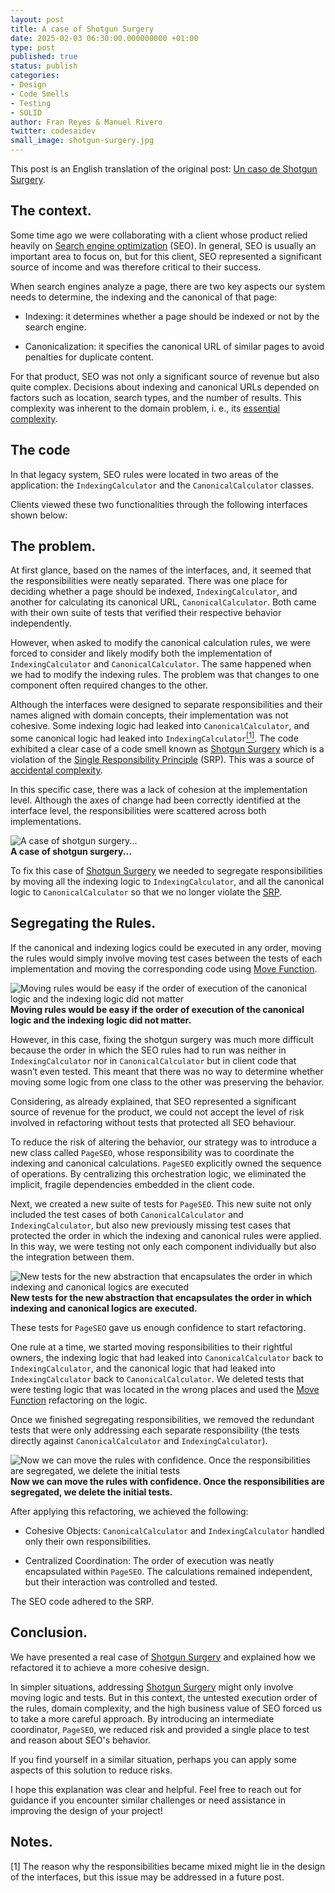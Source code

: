 ```yaml
---
layout: post
title: A case of Shotgun Surgery
date: 2025-02-03 06:30:00.000000000 +01:00
type: post
published: true
status: publish
categories:
- Design 
- Code Smells 
- Testing
- SOLID 
author: Fran Reyes & Manuel Rivero
twitter: codesaidev 
small_image: shotgun-surgery.jpg
---
```


This post is an English translation of the original post: [Un caso de Shotgun Surgery](https://codesai.com/posts/2022/09/un-caso-de-shotgun-surgery).

## The context.

Some time ago we were collaborating with a client whose product relied heavily on [Search engine optimization](https://en.wikipedia.org/wiki/Search_engine_optimization) (SEO). In general, SEO is usually an important area to focus on, but for this client, SEO represented a significant source of income and was therefore critical to their success.

When search engines analyze a page, there are two key aspects our system needs to determine, the indexing and the canonical of that page:

- Indexing: it determines whether a page should be indexed or not by the search engine.

- Canonicalization: it specifies the canonical URL of similar pages to avoid penalties for duplicate content.

For that product, SEO was not only a significant source of revenue but also quite complex. Decisions about indexing and canonical URLs depended on factors such as location, search types, and the number of results. This complexity was inherent to the domain problem, i. e., its [essential complexity](https://dzone.com/articles/essential-and-accidental).


## The code

In that legacy system, SEO rules were located in two areas of the application: the `IndexingCalculator` and the `CanonicalCalculator` classes.

Clients viewed these two functionalities through the following interfaces shown below:

<script src="https://gist.github.com/trikitrok/722a14c04fb791df2428f922b6d3144b.js"></script>

## The problem.

At first glance, based on the names of the interfaces, and, it seemed that the responsibilities were neatly separated. There was one place for deciding whether a page should be indexed, `IndexingCalculator`, and another for calculating its canonical URL, `CanonicalCalculator`. Both came with their own suite of tests that verified their respective behavior independently.

However, when asked to modify the canonical calculation rules, we were forced to consider and likely modify both the implementation of `IndexingCalculator` and `CanonicalCalculator`. The same happened when we had to modify the indexing rules. The problem was that changes to one component often required changes to the other. 

Although the interfaces were designed to separate responsibilities and their names aligned with domain concepts, their implementation was not cohesive. Some indexing logic had leaked into `CanonicalCalculator`, and some canonical logic had leaked into `IndexingCalculator`<a href="#nota1"><sup>[1]</sup></a>. The code exhibited a clear case of a code smell known as [Shotgun Surgery](https://dzone.com/articles/code-smell-shot-surgery) which is a violation of the [Single Responsibility Principle](https://www.thebigbranchtheory.dev/post/single-responsablity/) (SRP). This was a source of [accidental complexity](https://wiki.c2.com/?AccidentalComplexity).

In this specific case, there was a lack of cohesion at the implementation level. Although the axes of change had been correctly identified at the interface level, the responsibilities were scattered across both implementations.

<figure style="margin:auto; width: 100%">
<img src="/assets/posts/2022-09-12-un-caso-de-shotgun-surgery/slice1_en.png" alt="A case of shotgun surgery..." />
<figcaption><strong>A case of shotgun surgery...</strong></figcaption>
</figure>

To fix this case of [Shotgun Surgery](https://dzone.com/articles/code-smell-shot-surgery) we needed to segregate responsibilities by moving all the indexing logic to `IndexingCalculator`, and all the canonical logic to `CanonicalCalculator` so that we no longer violate the [SRP](https://www.thebigbranchtheory.dev/post/single-responsablity/). 


## Segregating the Rules.


If the canonical and indexing logics could be executed in any order, moving the rules would simply involve moving test cases between the tests of each implementation and moving the corresponding code using [Move Function](https://refactoring.com/catalog/moveFunction.html).


<figure style="margin:auto; width: 100%">
<img src="/assets/posts/2022-09-12-un-caso-de-shotgun-surgery/slice2.png" alt="Moving rules would be easy if the order of execution of the canonical logic and the indexing logic did not matter" />
<figcaption><strong>Moving rules would be easy if the order of execution of the canonical logic and the indexing logic did not matter.</strong></figcaption>
</figure>

However, in this case, fixing the shotgun surgery was much more difficult because the order in which the SEO rules had to run was neither in `IndexingCalculator` nor in `CanonicalCalculator` but in client code that wasn’t even tested. This meant that there was no way to determine whether moving some logic from one class to the other was preserving the behavior.

Considering, as already explained, that SEO represented a significant source of revenue for the product, we could not accept the level of risk involved in refactoring without tests that protected all SEO behaviour.


To reduce the risk of altering the behavior, our strategy was to introduce a new class called `PageSEO`, whose responsibility was to coordinate the indexing and canonical calculations. `PageSEO` explicitly owned the sequence of operations. By centralizing this orchestration logic, we eliminated the implicit, fragile dependencies embedded in the client code.


<script src="https://gist.github.com/trikitrok/f84b053b7871d0f9e222500171859a41.js"></script>

Next, we created a new suite of tests for `PageSEO`. This new suite not only included the test cases of both `CanonicalCalculator` and `IndexingCalculator`, but also new previously missing test cases that protected the order in which the indexing and canonical rules were applied. In this way, we were testing not only each component individually but also the integration between them. 

<figure style="margin:auto; width: 100%">
<img src="/assets/posts/2022-09-12-un-caso-de-shotgun-surgery/slice3.png" alt="New tests for the new abstraction that encapsulates the order in which indexing and canonical logics are executed" />
<figcaption><strong>New tests for the new abstraction that encapsulates the order in which indexing and canonical logics are executed.</strong></figcaption>
</figure>

These tests for `PageSEO` gave us enough confidence to start refactoring. 

One rule at a time, we started moving responsibilities to their rightful owners, the indexing logic that had leaked into `CanonicalCalculator` back to `IndexingCalculator`, and the canonical logic that had leaked into `IndexingCalculator` back to `CanonicalCalculator`. We deleted tests that were testing logic that was located in the wrong places and used the [Move Function](https://refactoring.com/catalog/moveFunction.html) refactoring on the logic.

Once we finished segregating responsibilities, we removed the redundant tests that were only addressing each separate responsibility (the tests directly against `CanonicalCalculator` and `IndexingCalculator`).


<figure style="margin:auto; width: 100%">
<img src="/assets/posts/2022-09-12-un-caso-de-shotgun-surgery/slice4.png" alt="Now we can move the rules with confidence. Once the responsibilities are segregated, we delete the initial tests" />
<figcaption><strong>Now we can move the rules with confidence. Once the responsibilities are segregated, we delete the initial tests.</strong></figcaption>
</figure>

After applying this refactoring, we achieved the following:

* Cohesive Objects: `CanonicalCalculator` and `IndexingCalculator` handled only their own responsibilities.

* Centralized Coordination: The order of execution was neatly encapsulated within `PageSEO`. The calculations remained independent, but their interaction was controlled and tested.

The SEO code adhered to the SRP. 

## Conclusion.

We have presented a real case of [Shotgun Surgery](https://dzone.com/articles/code-smell-shot-surgery) and explained how we refactored it to achieve a more cohesive design.

In simpler situations, addressing [Shotgun Surgery](https://dzone.com/articles/code-smell-shot-surgery) might only involve moving logic and tests. But in this context, the untested execution order of the rules, domain complexity, and the high business value of SEO forced us to take a more careful approach. By introducing an intermediate coordinator, `PageSEO`, we reduced risk and provided a single place to test and reason about SEO's behavior.

If you find yourself in a similar situation, perhaps you can apply some aspects of this solution to reduce risks.

I hope this explanation was clear and helpful. Feel free to reach out for guidance if you encounter similar challenges or need assistance in improving the design of your project!

## Notes.

<a name="nota1"></a> [1] The reason why the responsibilities became mixed might lie in the design of the interfaces, but this issue may be addressed in a future post.



